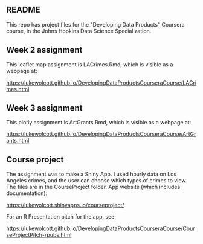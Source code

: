## README

This repo has project files for the "Developing Data Products" Coursera course, in the Johns Hopkins Data Science Specialization.

## Week 2 assignment

This leaflet map assignment is LACrimes.Rmd, which is visible as a webpage at:

https://lukewolcott.github.io/DevelopingDataProductsCourseraCourse/LACrimes.html

## Week 3 assignment

This plotly assignment is ArtGrants.Rmd, which is visible as a webpage at:

https://lukewolcott.github.io/DevelopingDataProductsCourseraCourse/ArtGrants.html

## Course project

The assignment was to make a Shiny App.  I used hourly data on Los Angeles crimes, and the user can choose which types of crimes to view.  The files are in the CourseProject folder.  App website (which includes documentation):

https://lukewolcott.shinyapps.io/courseproject/

For an R Presentation pitch for the app, see:

https://lukewolcott.github.io/DevelopingDataProductsCourseraCourse/CourseProjectPitch-rpubs.html

